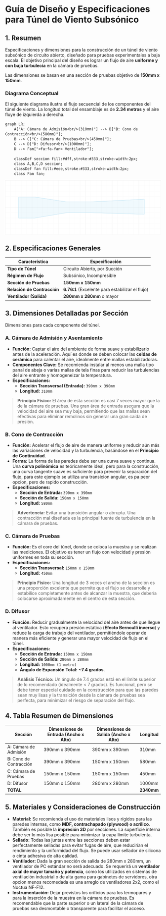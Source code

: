 

# Guía de Diseño y Especificaciones para Túnel de Viento Subsónico 

## 1. Resumen

Especificaciones y dimensiones para la construcción de un túnel de viento subsónico de circuito abierto, diseñado para pruebas experimentales a baja escala. El objetivo principal del diseño es lograr un flujo de aire **uniforme y con baja turbulecia** en la cámara de pruebas.

Las dimensiones se basan en una sección de pruebas objetivo de **150mm x 150mm**.

### Diagrama Conceptual

El siguiente diagrama ilustra el flujo secuencial de los componentes del túnel de viento. La longitud total del ensamblaje es de **2.34 metros** y el aire fluye de izquierda a derecha.

```mermaid
graph LR;
    A["A: Cámara de Admisión<br/>(310mm)"] --> B["B: Cono de Contracción<br/>(580mm)"];
    B --> C["C: Cámara de Pruebas<br/>(450mm)"];
    C --> D["D: Difusor<br/>(1000mm)"];
    D --> Fan["<fa:fa-fan> Ventilador"];

    classDef seccion fill:#dff,stroke:#333,stroke-width:2px;
    class A,B,C,D seccion;
    classDef fan fill:#eee,stroke:#333,stroke-width:2px;
    class Fan fan;
```


![Dimensiones](dimensions.png)

## 2. Especificaciones Generales

| Característica         | Especificación                                       |
| ---------------------- | ---------------------------------------------------- |
| **Tipo de Túnel**      | Circuito Abierto, por Succión                        |
| **Régimen de Flujo**   | Subsónico, Incompresible                             |
| **Sección de Pruebas** | **150mm x 150mm**                                    |
| **Relación de Contracción** | **6.76:1** (Excelente para estabilizar el flujo) |
| **Ventilador (Salida)**| **280mm x 280mm** o mayor                           |

## 3. Dimensiones Detalladas por Sección

Dimensiones para cada componente del túnel.

### A. Cámara de Admisión y Asentamiento

*   **Función:** Captar el aire del ambiente de forma suave y estabilizarlo antes de la aceleración. Aquí es donde se deben colocar las **celdas de cerámica** para calentar el aire, idealmente entre mallas estabilizadoras.
*   **Componentes Clave:** Se recomienda instalar al menos una malla tipo panal de abeja o varias mallas de tela finas para reducir las turbulencias del aire entrante y homogeneizar la temperatura.
*   **Especificaciones:**
    *   **Sección Transversal (Entrada):** `390mm x 390mm`
    *   **Longitud:** `310mm`

> **Principio Físico:** El área de esta sección es casi 7 veces mayor que la de la cámara de pruebas. Una gran área de entrada asegura que la velocidad del aire sea muy baja, permitiendo que las mallas sean efectivas para eliminar remolinos sin generar una gran caída de presión.

### B. Cono de Contracción

*   **Función:** Acelerar el flujo de aire de manera uniforme y reducir aún más las variaciones de velocidad y la turbulencia, basándose en el **Principio de Continuidad**.
*   **Forma:** La forma de las paredes debe ser una curva suave y continua. Una **curva polinómica** es teóricamente ideal, pero para la construcción, una curva tangente suave es suficiente para prevenir la separación del flujo, para este ejemplo se utiliza una transicion angular, es pa peor opcion, pero de rapido construcción.
*   **Especificaciones:**
    *   **Sección de Entrada:** `390mm x 390mm`
    *   **Sección de Salida:** `150mm x 150mm`
    *   **Longitud:** `580mm`

> **Advertencia:** Evitar una transición angular o abrupta. Una contracción mal diseñada es la principal fuente de turbulencia en la cámara de pruebas.

### C. Cámara de Pruebas

*   **Función:** Es el core del túnel, donde se coloca la muestra y se realizan las mediciones. El objetivo es tener un flujo con velocidad y presión uniformes en toda su sección.
*   **Especificaciones:**
    *   **Sección Transversal:** `150mm x 150mm`
    *   **Longitud:** `450mm`

> **Principio Físico:** Una longitud de 3 veces el ancho de la sección es una proporción excelente que permite que el flujo se desarrolle y estabilice completamente antes de alcanzar la muestra, que debería colocarse aproximadamente en el centro de esta sección.

### D. Difusor

*   **Función:** Reducir gradualmente la velocidad del aire antes de que llegue al ventilador. Esto recupera presión estática (**Efecto Bernoulli inverso**) y reduce la carga de trabajo del ventilador, permitiéndole operar de manera más eficiente y generar una mayor velocidad de flujo en el túnel.
*   **Especificaciones:**
    *   **Sección de Entrada:** `150mm x 150mm`
    *   **Sección de Salida:** `280mm x 280mm`
    *   **Longitud:** `1000mm (1 metro)`
    *   **Ángulo de Expansión Total:** **~7.4 grados**.

> **Análisis Técnico:** Un ángulo de 7.4 grados está en el límite superior de lo recomendado (idealmente < 7 grados). Es funcional, pero se debe tener especial cuidado en la construcción para que las paredes sean muy lisas y la transición desde la cámara de pruebas sea perfecta, para minimizar el riesgo de separación del flujo.

## 4. Tabla Resumen de Dimensiones

| Sección                    | Dimensiones de Entrada (Ancho x Alto) | Dimensiones de Salida (Ancho x Alto) | Longitud |
| -------------------------- | ------------------------------------- | ------------------------------------ | -------- |
| A: Cámara de Admisión      | 390mm x 390mm                         | 390mm x 390mm                        | 310mm    |
| B: Cono de Contracción     | 390mm x 390mm                         | 150mm x 150mm                        | 580mm    |
| C: Cámara de Pruebas       | 150mm x 150mm                         | 150mm x 150mm                        | 450mm    |
| D: Difusor                 | 150mm x 150mm                         | 280mm x 280mm                        | 1000mm   |
| **TOTAL**                  |                                       |                                      | **2340mm** |

## 5. Materiales y Consideraciones de Construcción

*   **Material:** Se recomienda el uso de materiales lisos y rígidos para las paredes internas, como **MDF, contrachapado (plywood) o acrílico**. También es posible la **impresión 3D** por secciones. La superficie interna debe ser lo más lisa posible para minimizar la capa límite turbulenta.
*   **Sellado:** Todas las juntas entre las secciones deben estar perfectamente selladas para evitar fugas de aire, que reducirían el rendimiento y la uniformidad del flujo. Se puede usar sellador de silicona o cinta adhesiva de alta calidad.
*   **Ventilador:** Dada la gran sección de salida de 280mm x 280mm, un ventilador de PC estándar no será adecuado. Se requerirá un **ventilador axial de mayor tamaño y potencia**, como los utilizados en sistemas de ventilación industrial o de alta gama para gabinetes de servidores, otra opcion menos recomedada es una arreglo de ventiladores 2x2, como el Noctua NF-F12.
*   **Instrumentación:** Dejar previstos los orificios para los termopares y para la inserción de la muestra en la cámara de pruebas. Es recomendable que la parte superior o un lateral de la cámara de pruebas sea desmontable o transparente para facilitar el acceso.


